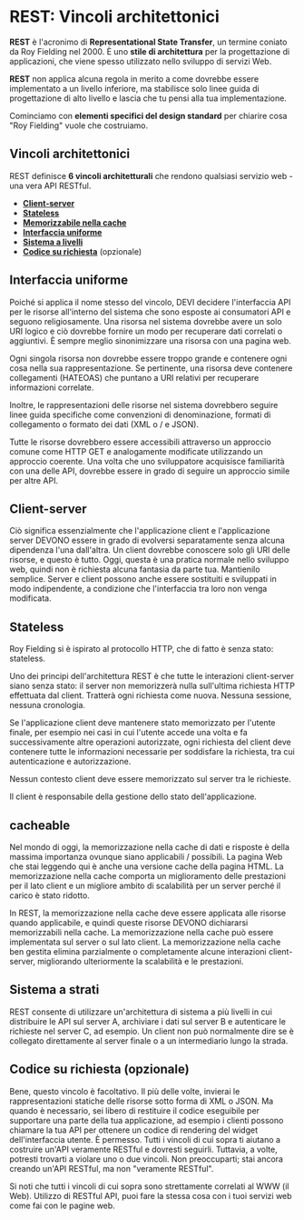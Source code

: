 # REST: Vincoli architettonici

**REST** è l'acronimo di **Representational State Transfer**, un termine coniato da Roy Fielding nel 2000. È uno **stile di architettura** per la progettazione di applicazioni, che viene spesso utilizzato nello sviluppo di servizi Web.

**REST** non applica alcuna regola in merito a come dovrebbe essere implementato a un livello inferiore, ma stabilisce solo linee guida di progettazione di alto livello e lascia che tu pensi alla tua implementazione.

Cominciamo con **elementi specifici del design standard** per chiarire cosa "Roy Fielding" vuole che costruiamo.

## Vincoli architettonici

REST definisce **6 vincoli architetturali** che rendono qualsiasi servizio web - una vera API RESTful.

* **[Client-server](050_Principi_ClientServer.md)**
* **[Stateless](051_Principi_Stateless.md)**
* **[Memorizzabile nella cache](052_Principi_Cacheable.md)**
* **[Interfaccia uniforme](053_Principi_InterfacciaUniforma.md)**
* **[Sistema a livelli](054_Principi_LayerSystem.md)**
* **[Codice su richiesta](055_Principi_CodeOnDemand.md)** (opzionale)

## Interfaccia uniforme

Poiché si applica il nome stesso del vincolo, DEVI decidere l'interfaccia API per le risorse all'interno del sistema che sono esposte ai consumatori API e seguono religiosamente. Una risorsa nel sistema dovrebbe avere un solo URI logico e ciò dovrebbe fornire un modo per recuperare dati correlati o aggiuntivi. È sempre meglio sinonimizzare una risorsa con una pagina web.

Ogni singola risorsa non dovrebbe essere troppo grande e contenere ogni cosa nella sua rappresentazione. Se pertinente, una risorsa deve contenere collegamenti (HATEOAS) che puntano a URI relativi per recuperare informazioni correlate.

Inoltre, le rappresentazioni delle risorse nel sistema dovrebbero seguire linee guida specifiche come convenzioni di denominazione, formati di collegamento o formato dei dati (XML o / e JSON).

Tutte le risorse dovrebbero essere accessibili attraverso un approccio comune come HTTP GET e analogamente modificate utilizzando un approccio coerente.
Una volta che uno sviluppatore acquisisce familiarità con una delle API, dovrebbe essere in grado di seguire un approccio simile per altre API.

## Client-server

Ciò significa essenzialmente che l'applicazione client e l'applicazione server DEVONO essere in grado di evolversi separatamente senza alcuna dipendenza l'una dall'altra. Un client dovrebbe conoscere solo gli URI delle risorse, e questo è tutto. Oggi, questa è una pratica normale nello sviluppo web, quindi non è richiesta alcuna fantasia da parte tua. Mantienilo semplice.
Server e client possono anche essere sostituiti e sviluppati in modo indipendente, a condizione che l'interfaccia tra loro non venga modificata.

## Stateless

Roy Fielding si è ispirato al protocollo HTTP, che di fatto è senza stato: stateless.

Uno dei principi dell'architettura REST è che tutte le interazioni client-server siano senza stato: il server non memorizzerà nulla sull'ultima richiesta HTTP effettuata dal client.
Tratterà ogni richiesta come nuova. Nessuna sessione, nessuna cronologia.

Se l'applicazione client deve mantenere stato memorizzato per l'utente finale, per esempio nei casi in cui l'utente accede una volta e fa successivamente altre operazioni autorizzate, ogni richiesta del client deve contenere tutte le informazioni necessarie per soddisfare la richiesta, tra cui autenticazione e autorizzazione.

Nessun contesto client deve essere memorizzato sul server tra le richieste.

Il client è responsabile della gestione dello stato dell'applicazione.

## cacheable

Nel mondo di oggi, la memorizzazione nella cache di dati e risposte è della massima importanza ovunque siano applicabili / possibili. La pagina Web che stai leggendo qui è anche una versione cache della pagina HTML. La memorizzazione nella cache comporta un miglioramento delle prestazioni per il lato client e un migliore ambito di scalabilità per un server perché il carico è stato ridotto.

In REST, la memorizzazione nella cache deve essere applicata alle risorse quando applicabile, e quindi queste risorse DEVONO dichiararsi memorizzabili nella cache. La memorizzazione nella cache può essere implementata sul server o sul lato client.
La memorizzazione nella cache ben gestita elimina parzialmente o completamente alcune interazioni client-server, migliorando ulteriormente la scalabilità e le prestazioni.

## Sistema a strati

REST consente di utilizzare un'architettura di sistema a più livelli in cui distribuire le API sul server A, archiviare i dati sul server B e autenticare le richieste nel server C, ad esempio. Un client non può normalmente dire se è collegato direttamente al server finale o a un intermediario lungo la strada.

## Codice su richiesta (opzionale)

Bene, questo vincolo è facoltativo. Il più delle volte, invierai le rappresentazioni statiche delle risorse sotto forma di XML o JSON. Ma quando è necessario, sei libero di restituire il codice eseguibile per supportare una parte della tua applicazione, ad esempio i clienti possono chiamare la tua API per ottenere un codice di rendering del widget dell'interfaccia utente. È permesso.
Tutti i vincoli di cui sopra ti aiutano a costruire un'API veramente RESTful e dovresti seguirli. Tuttavia, a volte, potresti trovarti a violare uno o due vincoli. Non preoccuparti; stai ancora creando un'API RESTful, ma non "veramente RESTful".

Si noti che tutti i vincoli di cui sopra sono strettamente correlati al WWW (il Web). Utilizzo di RESTful API, puoi fare la stessa cosa con i tuoi servizi web come fai con le pagine web.